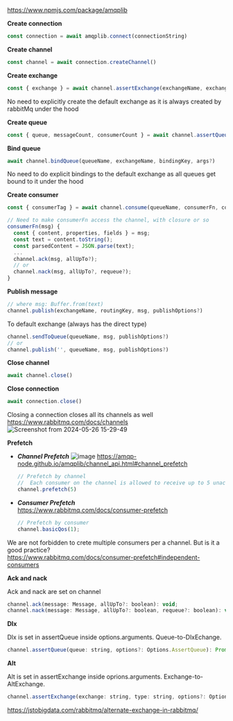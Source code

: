 https://www.npmjs.com/package/amqplib

__Create connection__
```javascript
const connection = await amqplib.connect(connectionString)
```

__Create channel__
```javascript
const channel = await connection.createChannel()
```

__Create exchange__
```javascript
const { exchange } = await channel.assertExchange(exchangeName, exchangeType, exchangeOptions?)
```
No need to explicitly create the default exchange as it is always created by rabbitMq under the hood

__Create queue__
```javascript
const { queue, messageCount, consumerCount } = await channel.assertQueue(queueName, queueOptions?)
```

__Bind queue__
```javascript
await channel.bindQueue(queueName, exchangeName, bindingKey, args?)
```
No need to do explicit bindings to the default exchange as all queues get bound to it under the hood

__Create consumer__
```javascript
const { consumerTag } = await channel.consume(queueName, consumerFn, consumerOptions?)
```

```javascript
// Need to make consumerFn access the channel, with closure or so
consumerFn(msg) {
  const { content, properties, fields } = msg;
  const text = content.toString();
  const parsedContent = JSON.parse(text);
  ...
  channel.ack(msg, allUpTo?);
  // or
  channel.nack(msg, allUpTo?, requeue?);
}
```

__Publish message__
```javascript
// where msg: Buffer.from(text)
channel.publish(exchangeName, routingKey, msg, publishOptions?)
```
To default exchange (always has the direct type)
```javascript
channel.sendToQueue(queueName, msg, publishOptions?)
// or
channel.publish('', queueName, msg, publishOptions?)
```

__Close channel__
```javascript
await channel.close()
```

__Close connection__
```javascript
await connection.close()
```
Closing a connection closes all its channels as well\
https://www.rabbitmq.com/docs/channels
![Screenshot from 2024-05-26 15-29-49](https://github.com/VIK2395/Rabbitmq/assets/50545334/81ca1532-824c-4bab-ace4-0c99dd949365)

__Prefetch__

- ___Channel Prefetch___
  ![image](https://github.com/VIK2395/Rabbitmq/assets/50545334/3840b288-9774-4330-923d-96abe0ecc2ec)
  https://amqp-node.github.io/amqplib/channel_api.html#channel_prefetch

  ```javascript
  // Prefetch by channel
  //  Each consumer on the channel is allowed to receive up to 5 unacknowledged messages at a time
  channel.prefetch(5)
  ```

- ___Consumer Prefetch___\
  https://www.rabbitmq.com/docs/consumer-prefetch

  ```javascript
  // Prefetch by consumer
  channel.basicQos(1);
  ```

We are not forbidden to crete multiple consumers per a channel. But is it a good practice?\
https://www.rabbitmq.com/docs/consumer-prefetch#independent-consumers

__Ack and nack__

Ack and nack are set on channel
```javascript
channel.ack(message: Message, allUpTo?: boolean): void;
channel.nack(message: Message, allUpTo?: boolean, requeue?: boolean): void;
```

__Dlx__

Dlx is set in assertQueue inside options.arguments. Queue-to-DlxEchange.
```javascript
channel.assertQueue(queue: string, options?: Options.AssertQueue): Promise<Replies.AssertQueue>;
````

__Alt__

Alt is set in assertExchange inside oprions.arguments. Exchange-to-AltExchange.
```javascript
channel.assertExchange(exchange: string, type: string, options?: Options.AssertExchange): Promise<Replies.AssertExchange>;
```

https://jstobigdata.com/rabbitmq/alternate-exchange-in-rabbitmq/
